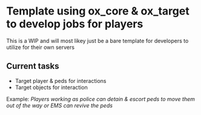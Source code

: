 # Template using **ox_core & ox_target** to develop jobs for players
This is a WIP and will most likey just be a bare template for developers to utilize for their own servers

## Current tasks

* Target player & peds for interactions
* Target objects for interaction

Example: *Players working as police can detain & escort peds to move them out of the way or EMS can revive the peds*


